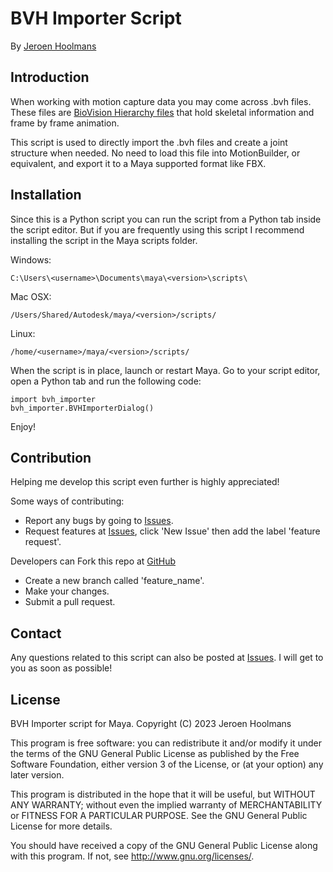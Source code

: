BVH Importer Script
===================
By [Jeroen Hoolmans](http://github.com/jhoolmans)

Introduction
------------
When working with motion capture data you may come across .bvh files. 
These files are [BioVision Hierarchy files](http://research.cs.wisc.edu/graphics/Courses/cs-838-1999/Jeff/BVH.html) 
that hold skeletal information and frame by frame animation.

This script is used to directly import the .bvh files and create a joint structure when needed. 
No need to load this file into MotionBuilder, or equivalent, and export it to a Maya supported format like FBX.

Installation
------------
Since this is a Python script you can run the script from a Python tab inside the script editor. 
But if you are frequently using this script I recommend installing the script in the Maya scripts folder.

Windows:

`C:\Users\<username>\Documents\maya\<version>\scripts\`

Mac OSX:

`/Users/Shared/Autodesk/maya/<version>/scripts/`

Linux:

`/home/<username>/maya/<version>/scripts/`

When the script is in place, launch or restart Maya. 
Go to your script editor, open a Python tab and run the following code:

	import bvh_importer
	bvh_importer.BVHImporterDialog()

Enjoy!


Contribution
------------
Helping me develop this script even further is highly appreciated! 

Some ways of contributing:

- Report any bugs by going to [Issues](https://github.com/jhoolmans/mayaImporterBVH/issues).
- Request features at [Issues](https://github.com/jhoolmans/mayaImporterBVH/issues), click 'New Issue' then add the label 'feature request'.

Developers can Fork this repo at [GitHub](https://github.com/jhoolmans/mayaImporterBVH)

- Create a new branch called 'feature_name'.
- Make your changes. 
- Submit a pull request.

Contact
-------
Any questions related to this script can also be posted at [Issues](https://github.com/jhoolmans/mayaImporterBVH/issues). I will get to you as soon as possible!

License
-------
BVH Importer script for Maya.
Copyright (C) 2023  Jeroen Hoolmans

This program is free software: you can redistribute it and/or modify
it under the terms of the GNU General Public License as published by
the Free Software Foundation, either version 3 of the License, or
(at your option) any later version.

This program is distributed in the hope that it will be useful,
but WITHOUT ANY WARRANTY; without even the implied warranty of
MERCHANTABILITY or FITNESS FOR A PARTICULAR PURPOSE.  See the
GNU General Public License for more details.

You should have received a copy of the GNU General Public License
along with this program.  If not, see <http://www.gnu.org/licenses/>.